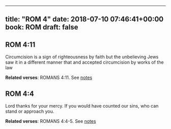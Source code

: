 
---
title: "ROM 4"
date: 2018-07-10 07:46:41+00:00
book: ROM
draft: false
---

## ROM 4:11

Circumcision is a sign of righteousness by faith but the unbelieving Jews saw it in a different manner that and accepted circumcision by works of the law

**Related verses**: ROMANS 4:11. See [notes](https://my.bible.com/notes/2940650041343992077)


## ROM 4:4

Lord thanks for your mercy. If you would have counted our sins, who can stand or approach you.

**Related verses**: ROMANS 4:4-5. See [notes](https://my.bible.com/notes/2801618413234676541)

